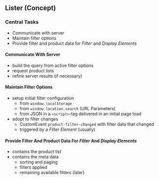 ## Lister (Concept)

### Central Tasks
- Communicate with server
- Maintain filter options
- Provide filter and product data for _Filter_ and _Display Elements_

#### Communicate With Server
- build the query from active filter options
- request product lists
- refine server results (if necessary)

#### Maintain Filter Options
- setup initial filter configuration
  - from `window.localStorage`
  - from `window.location.search` (URL Parameters)
  - from JSON in a `<script>`-tag delivered in an initial page load
- adopt to filter changes
  - CustomEvent `product-filter-changed` with filter data that changed
  - triggered by a _Filter Element_ (usually)

#### Provide Filter And Product Data For _Filter_ And _Display Elements_
- contains the product list
- contains the meta data
  - sorting and paging
  - filters applied
  - remaining available filters (later)
